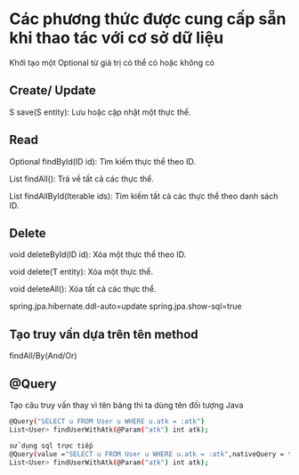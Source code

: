 # Các phương thức được cung cấp sẵn khi thao tác với cơ sở dữ liệu

Khởi tạo một Optional từ giá trị có thể có hoặc không có

## Create/ Update

S save(S entity): Lưu hoặc cập nhật một thực thể.

## Read

Optional<T> findById(ID id): Tìm kiếm thực thể theo ID.

List<T> findAll(): Trả về tất cả các thực thể.

List<T> findAllById(Iterable<ID> ids): Tìm kiếm tất cả các thực thể theo danh sách ID.

## Delete

void deleteById(ID id): Xóa một thực thể theo ID.

void delete(T entity): Xóa một thực thể.

void deleteAll(): Xóa tất cả các thực thể.

spring.jpa.hibernate.ddl-auto=update
spring.jpa.show-sql=true

## Tạo truy vấn dựa trên tên method

findAll/By(And/Or)

## @Query

Tạo câu truy vấn thay vì tên bảng thì ta dùng tên đối tượng Java

```sh
@Query("SELECT u FROM User u WHERE u.atk = :atk")
List<User> findUserWithAtk(@Param("atk") int atk);
```

```sh
sử dụng sql trực tiếp
@Query(value ="SELECT u FROM User u WHERE u.atk = :atk",nativeQuery = true)
List<User> findUserWithAtk(@Param("atk") int atk);
```
